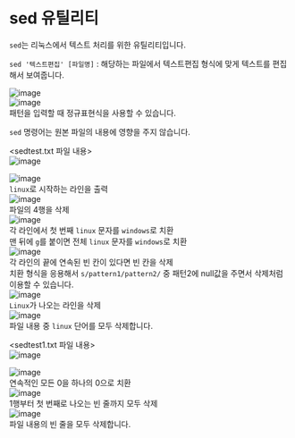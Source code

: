 # sed 유틸리티

`sed`는 리눅스에서 텍스트 처리를 위한 유틸리티입니다.

`sed '텍스트편집' [파일명]` : 해당하는 파일에서 텍스트편집 형식에 맞게 텍스트를 편집해서 보여줍니다.     

![image](https://user-images.githubusercontent.com/43658658/141225571-3974ffcb-29d3-4fbb-877b-70ca2bc7a242.png)   
![image](https://user-images.githubusercontent.com/43658658/141225591-c74f4cfc-fe1b-4289-8cac-6879e59694ec.png)   
패턴을 입력할 때 정규표현식을 사용할 수 있습니다.

`sed` 명령어는 원본 파일의 내용에 영향을 주지 않습니다.

<sedtest.txt 파일 내용>   
![image](https://user-images.githubusercontent.com/43658658/141224141-5d6b24e5-1708-4a72-827e-23986a831a09.png)

![image](https://user-images.githubusercontent.com/43658658/141224208-2f39d3da-1867-49d8-a81d-df6b5f30df17.png)   
`linux`로 시작하는 라인을 출력   
![image](https://user-images.githubusercontent.com/43658658/141224296-e0b212ce-f5a7-4cd3-88cf-1f3724a3e062.png)   
파일의 4행을 삭제   
![image](https://user-images.githubusercontent.com/43658658/141224749-508f2453-f39a-4bea-a813-0cac827e36bb.png)   
각 라인에서 첫 번째 `linux` 문자를 `windows`로 치환   
맨 뒤에 `g`를 붙이면 전체 `linux` 문자를 `windows`로 치환   
![image](https://user-images.githubusercontent.com/43658658/141225031-1a08818c-4a00-4076-8ec8-6d288e8f43c9.png)   
각 라인의 끝에 연속된 빈 칸이 있다면 빈 칸을 삭제   
치환 형식을 응용해서 `s/pattern1/pattern2/` 중 패턴2에 null값을 주면서 삭제처럼 이용할 수 있습니다.   
![image](https://user-images.githubusercontent.com/43658658/141225133-f7db7ab3-c8ee-4249-b77a-e34257da24ee.png)   
`Linux`가 나오는 라인을 삭제   
![image](https://user-images.githubusercontent.com/43658658/141225346-91ca7c67-be5d-4bce-88b0-afcca35fd926.png)   
파일 내용 중 `linux` 단어를 모두 삭제합니다.   

<sedtest1.txt 파일 내용>   
![image](https://user-images.githubusercontent.com/43658658/141225715-da4f8c31-df7c-4279-b927-06c6836c64d1.png)    

![image](https://user-images.githubusercontent.com/43658658/141225991-84516576-f360-4ed6-93e8-dbb07f26328a.png)   
연속적인 모든 0을 하나의 0으로 치환   
![image](https://user-images.githubusercontent.com/43658658/141226046-21ad9dc5-ec74-4407-8958-88a74220b108.png)   
1행부터 첫 번째로 나오는 빈 줄까지 모두 삭제   
![image](https://user-images.githubusercontent.com/43658658/141226117-9f4316ce-b123-4776-99b6-7c96ea74dbac.png)   
파일 내용의 빈 줄을 모두 삭제합니다.   

